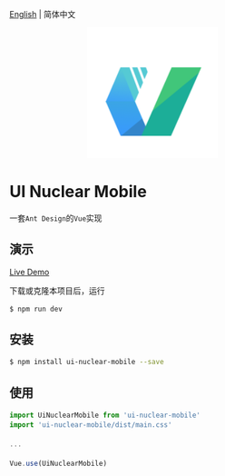 [English](./README.md) | 简体中文

<p align="center">
  <a href="https://github.com/ladybirdDEV/ui-nuclear-mobile">
    <img width="230" src="https://raw.githubusercontent.com/ladybirdDEV/ui-nuclear-mobile/master/logo.png">
  </a>
</p>

# UI Nuclear Mobile

一套`Ant Design`的`Vue`实现

## 演示

[Live Demo](https://ladybirddev.github.io/ui-nuclear-mobile-demo/)

下载或克隆本项目后，运行

```bash
$ npm run dev
```

## 安装

```bash
$ npm install ui-nuclear-mobile --save
```

## 使用

```javascript
import UiNuclearMobile from 'ui-nuclear-mobile'
import 'ui-nuclear-mobile/dist/main.css'

...

Vue.use(UiNuclearMobile)
```
